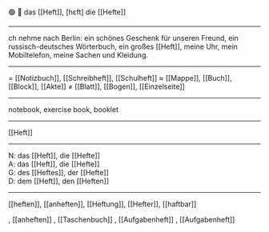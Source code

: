 🟢 📖 das [[Heft]], [hɛft]
die [[Hefte]]

---
ch nehme nach Berlin: ein schönes Geschenk für unseren Freund, ein russisch-deutsches Wörterbuch, ein großes [[Heft]], meine Uhr, mein Mobiltelefon, meine Sachen und Kleidung.

---
= [[Notizbuch]], [[Schreibheft]], [[Schulheft]]
≈ [[Mappe]], [[Buch]], [[Block]], [[Akte]]
≠ [[Blatt]], [[Bogen]], [[Einzelseite]]

---
notebook, exercise book, booklet

---
[[Heft]]

---
N: das [[Heft]], die [[Hefte]]  
A: das [[Heft]], die [[Hefte]]  
G: des [[Heftes]], der [[Hefte]]  
D: dem [[Heft]], den [[Heften]]  

---
[[heften]], [[anheften]], [[Heftung]], [[Hefter]], [[haftbar]]

, [[anheften]]
, [[Taschenbuch]]
, [[Aufgabenheft]]
, [[Aufgabenheft]]